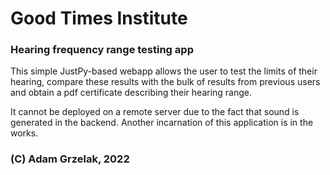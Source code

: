 # Good Times Institute
### Hearing frequency range testing app

This simple JustPy-based webapp allows the user to test the limits of their
hearing, compare these results with the bulk of results from previous users
and obtain a pdf certificate describing their hearing range.

It cannot be deployed on a remote server due to the fact that sound is generated 
in the backend. Another incarnation of this application is in the works.

### (C) Adam Grzelak, 2022